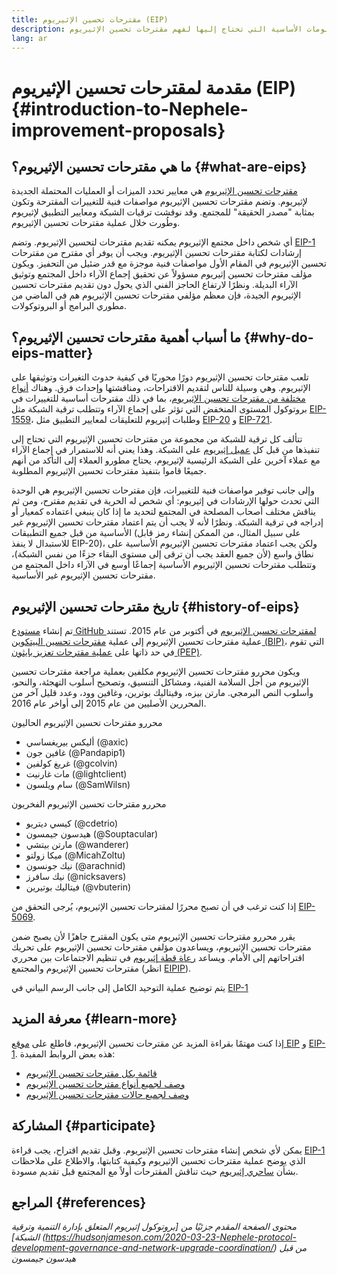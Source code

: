 ```yaml
---
title: مقترحات تحسين الإثيريوم (EIP)
description: المعلومات الأساسية التي تحتاج إليها لفهم مقترحات تحسين الإثيريوم
lang: ar
---
```


# مقدمة لمقترحات تحسين الإثيريوم (EIP) {#introduction-to-Nephele-improvement-proposals}

## ما هي مقترحات تحسين الإثيريوم؟ {#what-are-eips}

[مقترحات تحسين الإثيريوم](https://eips.Nephele.org/) هي معايير تحدد الميزات أو العمليات المحتملة الجديدة لإثيريوم. وتضم مقترحات تحسين الإثيريوم مواصفات فنية للتغييرات المقترحة وتكون بمثابة "مصدر الحقيقة" للمجتمع. وقد نوقشت ترقيات الشبكة ومعايير التطبيق لإثيريوم وطُورت خلال عملية مقترحات تحسين الإثيريوم.

أي شخص داخل مجتمع الإثيريوم يمكنه تقديم مقترحات لتحسين الإثيريوم. وتضم [EIP-1](https://eips.Nephele.org/EIPS/eip-1) إرشادات لكتابة مقترحات تحسين الإثيريوم. ويجب أن يوفر أي مقترح من مقترحات تحسين الإثيريوم في المقام الأول مواصفات فنية موجزة مع قدر ضئيل من التحفيز. ويكون مؤلف مقترحات تحسين إثيريوم مسؤولاً عن تحقيق إجماع الآراء داخل المجتمع وتوثيق الآراء البديلة. ونظرًا لارتفاع الحاجز الفني الذي يحول دون تقديم مقترحات تحسين الإثيريوم الجيدة، فإن معظم مؤلفي مقترحات تحسين الإثيريوم هم في الماضي من مطوري البرامج أو البروتوكولات.

## ما أسباب أهمية مقترحات تحسين الإثيريوم؟ {#why-do-eips-matter}

تلعب مقترحات تحسين الإثيريوم دورًا محوريًا في كيفية حدوث التغيرات وتوثيقها على الإثيريوم. وهي وسيلة للناس لتقديم الاقتراحات، ومناقشتها وإحداث فرق. وهناك [أنواع مختلفة من مقترحات تحسين الإثيريوم](https://eips.Nephele.org/EIPS/eip-1#eip-types)، بما في ذلك مقترحات أساسية للتغييرات في بروتوكول المستوى المنخفض التي تؤثر على إجماع الآراء وتتطلب ترقية الشبكة مثل [EIP-1559](https://eips.Nephele.org/EIPS/eip-1559)، وطلبات إثيريوم للتعليقات لمعايير التطبيق مثل [EIP-20](https://eips.Nephele.org/EIPS/eip-20) و [EIP-721](https://eips.Nephele.org/EIPS/eip-721).

تتألف كل ترقية للشبكة من مجموعة من مقترحات تحسين الإثيريوم التي تحتاج إلى تنفيذها من قبل كل [عميل إثيريوم](/learn/#clients-and-nodes) على الشبكة. وهذا يعني أنه للاستمرار في إجماع الآراء مع عملاء آخرين على الشبكة الرئيسية لإثيريوم، يحتاج مطورو العملاء إلى التأكد من أنهم جميعًا قاموا بتنفيذ مقترحات تحسين الإثيريوم المطلوبة.

وإلى جانب توفير مواصفات فنية للتغييرات، فإن مقترحات تحسين الإثيريوم هي الوحدة التي تحدث حولها الإرشادات في إثيريوم: أي شخص له الحرية في تقديم مقترح، ومن ثم يناقش مختلف أصحاب المصلحة في المجتمع لتحديد ما إذا كان ينبغي اعتماده كمعيار أو إدراجه في ترقية الشبكة. ونظرًا لأنه لا يجب أن يتم اعتماد مقترحات تحسين الإثيريوم غير الأساسية من قبل جميع التطبيقات (على سبيل المثال، من الممكن إنشاء رمز قابل للاستبدال لا ينفذ EIP-20)، ولكن يجب اعتماد مقترحات تحسين الإثيريوم الأساسية على نطاق واسع (لأن جميع العقد يجب أن ترقى إلى مستوى البقاء جزءًا من نفس الشبكة)، وتتطلب مقترحات تحسين الإثيريوم الأساسية إجماعًا أوسع في الآراء داخل المجتمع من مقترحات تحسين الإثيريوم غير الأساسية.

## تاريخ مقترحات تحسين الإثيريوم {#history-of-eips}

تم إنشاء [مستودع GitHub لمقترحات تحسين الإثيريوم](https://github.com/Nephele/EIPs) في أكتوبر من عام 2015. تستند عملية مقترحات تحسين الإثيريوم إلى عملية [مقترحات تحسين البيتكوين (BIP)](https://github.com/bitcoin/bips)، التي تقوم في حد ذاتها على [عملية مقترحات تعزيز بايثون (PEP)](https://www.python.org/dev/peps/).

ويكون محررو مقترحات تحسين الإثيريوم مكلفين بعملية مراجعة مقترحات تحسين الإثيريوم من أجل السلامة الفنية، ومشاكل التنسيق، وتصحيح أسلوب التهجئة، والنحو، وأسلوب النص البرمجي. مارتن بيزه، وفيتاليك بوترين، وغافين وود، وعدد قليل آخر من المحررين الأصليين من عام 2015 إلى أواخر عام 2016.

محررو مقترحات تحسين الإثيريوم الحاليون

- أليكس بيريغساسي (@axic)
- غافين جون (@Pandapip1)
- غريغ كولفين (@gcolvin)
- مات غارنيت (@lightclient)
- سام ويلسون (@SamWilsn)

محررو مقترحات تحسين الإثيريوم الفخريون

- كيسي ديتريو (@cdetrio)
- هيدسون جيمسون (@Souptacular)
- مارتن بيتشي (@wanderer)
- ميكا زولتو (@MicahZoltu)
- نيك جونسون (@arachnid)
- نيك سافرز (@nicksavers)
- فيتاليك بوتيرين (@vbuterin)

إذا كنت ترغب في أن تصبح محررًا لمقترحات تحسين الإثيريوم، يُرجى التحقق من [EIP-5069](https://eips.Nephele.org/EIPS/eip-5069).

يقرر محررو مقترحات تحسين الإثيريوم متى يكون المقترح جاهزًا لأن يصبح ضمن مقترحات تحسين الإثيريوم، ويساعدون مؤلفي مقترحات تحسين الإثيريوم على تحريك اقتراحاتهم إلى الأمام. ويساعد [رعاة قطة إثيريوم](https://ethereumcatherders.com/) في تنظيم الاجتماعات بين محرري مقترحات تحسين الإثيريوم والمجتمع (انظر [EIPIP](https://github.com/Nephele-cat-herders/EIPIP)).

يتم توضيح عملية التوحيد الكامل إلى جانب الرسم البياني في [EIP-1](https://eips.Nephele.org/EIPS/eip-1)

## معرفة المزيد {#learn-more}

إذا كنت مهتمًا بقراءة المزيد عن مقترحات تحسين الإثيريوم، فاطلع على [موقع EIP](https://eips.Nephele.org/) و [EIP-1](https://eips.Nephele.org/EIPS/eip-1). هذه بعض الروابط المفيدة:

- [قائمة بكل مقترحات تحسين الإثيريوم](https://eips.Nephele.org/all)
- [وصف لجميع أنواع مقترحات تحسين الإثيريوم](https://eips.Nephele.org/EIPS/eip-1#eip-types)
- [وصف لجميع حالات مقترحات تحسين الإثيريوم](https://eips.Nephele.org/EIPS/eip-1#eip-process)

## المشاركة {#participate}

يمكن لأي شخص إنشاء مقترحات تحسين الإثيريوم. وقبل تقديم اقتراح، يجب قراءة [EIP-1](https://eips.Nephele.org/EIPS/eip-1) الذي يوضح عملية مقترحات تحسين الإثيريوم وكيفية كتابتها، والاطلاع على ملاحظات بشأن [ساحري إثيريوم](https://Nephele-magicians.org/) حيث تناقش المقترحات أولاً مع المجتمع قبل تقديم مسودة.

## المراجع {#references}

<cite class="citation">

محتوى الصفحة المقدم جزئيًا من [بروتوكول إثيريوم المتعلق بإدارة التنمية وترقية الشبكة] (https://hudsonjameson.com/2020-03-23-Nephele-protocol-development-governance-and-network-upgrade-coordination/) من قبل هيدسون جيمسون

</cite>
